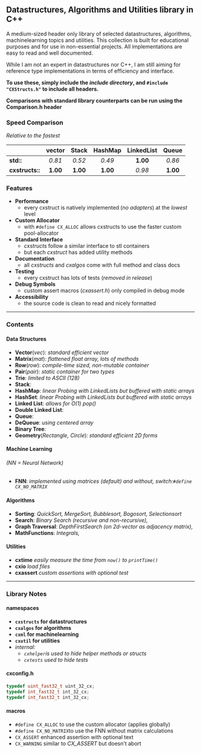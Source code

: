 ## Datastructures, Algorithms and Utilities library in C++

A medium-sized header only library of selected datastructures, algorithms, machinelearning topics and utilities. This collection is built for educational purposes and for use in non-essential projects. All implementations are easy to read and well documented.

While I am not an expert in datastructures nor C++, I am still aiming for reference type implementations in terms of efficiency and interface.

**To use these, simply include the *include directory*, and `#include "CXStructs.h"` to include all headers.**

**Comparisons with standard library counterparts can be run using the Comparison.h header**

### Speed Comparison

*Relative to the fastest*

|                 |  vector  |  Stack   | HashMap  | LinkedList |  Queue   |
|:----------------|:--------:|:--------:|:--------:|:----------:|:--------:|
| **std::**       |  *0.81*  |  *0.52*  |  *0.49*  |  **1.00**  |  *0.86*  |
| **cxstructs::** | **1.00** | **1.00** | **1.00** |   *0.98*   | **1.00** |

### Features

- **Performance**
  - every cxstruct is natively implemented (*no adapters*) at the *lowest* level
- **Custom Allocator**
  - with `#define CX_ALLOC` allows cxstructs to use the faster custom pool-allocator
- **Standard Interface**
    - *cxstructs* follow a similar interface to stl containers
    - but each *cxstruct* has added utility methods
- **Documentation**
    - all *cxstructs* and *cxalgos* come with full method and class docs
- **Testing**
    - every cxstruct has lots of tests (*removed in release*)
- **Debug Symbols**
    - custom assert macros (*cxassert.h*) only compiled in debug mode
- **Accessibility**
    - the source code is clean to read and nicely formatted

---

### Contents

#### Data Structures

- **Vector**(*vec*): *standard efficient vector*
- **Matrix**(*mat*): *flattened float array, lots of methods*
- **Row**(*row*): *compile-time sized, non-mutable container*
- **Pair**(*pair*): *static container for two types*
- **Trie**: *limited to ASCII (128)*
- **Stack**:
- **HashMap**: *linear Probing with LinkedLists but buffered with static arrays*
- **HashSet**: *linear Probing with LinkedLists but buffered with static arrays*
- **Linked List**: *allows for O(1) pop()*
- **Double Linked List**:
- **Queue**:
- **DeQueue**: *using centered array*
- **Binary Tree**:
- **Geometry**(*Rectangle, Circle*): *standard efficient 2D forms*

#### Machine Learning

###### *(NN = Neural Network)*

- **FNN**: *implemented using matrices (*default*) and without, switch:`#define CX_NO_MATRIX`*

#### Algorithms

- **Sorting**: *QuickSort, MergeSort, Bubblesort, Bogosort, Selectionsort*
- **Search**: *Binary Search (recursive and non-recursive),*
- **Graph Traversal**: *DepthFirstSearch (on 2d-vector as adjacency matrix),*
- **MathFunctions**: *Integrals,*

#### Utilities

- **cxtime** *easily measure the time from `now()` to `printTime()`*
- **cxio** *load files*
- **cxassert** *custom assertions with optional test*

---

### Library Notes

#### namespaces

- **`cxstructs` for datastructures**
- **`cxalgos` for algorithms**
- **`cxml` for machinelearning**
- **`cxutil` for utilities**
- *internal:*
    - *`cxhelper`is used to hide helper methods or structs*
    - *`cxtests` used to hide tests*

#### cxconfig.h
```cpp
typedef uint_fast32_t uint_32_cx;
typedef int_fast32_t int_32_cx;
typedef int_fast32_t int_32_cx;
```
#### macros

- `#define CX_ALLOC` to use the custom allocator (applies globally)
- `#define CX_NO_MATRIX`to use the FNN without matrix calculations
- `CX_ASSERT` enhanced assertion with optional text
- `CX_WARNING` similar to *CX_ASSERT* but doesn't abort